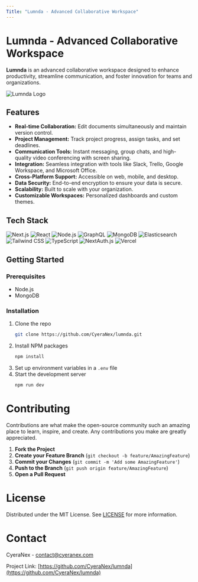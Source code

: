 ```yaml
---
Title: "Lumnda - Advanced Collaborative Workspace"
---
```


# Lumnda - Advanced Collaborative Workspace

**Lumnda** is an advanced collaborative workspace designed to enhance productivity, streamline communication, and foster innovation for teams and organizations.

![Lumnda Logo](/public/logo.jpg=150x150)

## Features
- **Real-time Collaboration:** Edit documents simultaneously and maintain version control.
- **Project Management:** Track project progress, assign tasks, and set deadlines.
- **Communication Tools:** Instant messaging, group chats, and high-quality video conferencing with screen sharing.
- **Integration:** Seamless integration with tools like Slack, Trello, Google Workspace, and Microsoft Office.
- **Cross-Platform Support:** Accessible on web, mobile, and desktop.
- **Data Security:** End-to-end encryption to ensure your data is secure.
- **Scalability:** Built to scale with your organization.
- **Customizable Workspaces:** Personalized dashboards and custom themes.

## Tech Stack
![Next.js](https://img.shields.io/badge/Next.js-000000?style=for-the-badge&logo=next.js&logoColor=white)
![React](https://img.shields.io/badge/React-20232A?style=for-the-badge&logo=react&logoColor=61DAFB)
![Node.js](https://img.shields.io/badge/Node.js-43853D?style=for-the-badge&logo=node.js&logoColor=white)
![GraphQL](https://img.shields.io/badge/GraphQL-E10098?style=for-the-badge&logo=graphql&logoColor=white)
![MongoDB](https://img.shields.io/badge/MongoDB-47A248?style=for-the-badge&logo=mongodb&logoColor=white)
![Elasticsearch](https://img.shields.io/badge/Elasticsearch-005571?style=for-the-badge&logo=elasticsearch&logoColor=white)
![Tailwind CSS](https://img.shields.io/badge/Tailwind_CSS-38B2AC?style=for-the-badge&logo=tailwind-css&logoColor=white)
![TypeScript](https://img.shields.io/badge/TypeScript-007ACC?style=for-the-badge&logo=typescript&logoColor=white)
![NextAuth.js](https://img.shields.io/badge/NextAuth.js-000000?style=for-the-badge&logo=nextdotjs&logoColor=white)
![Vercel](https://img.shields.io/badge/Vercel-000000?style=for-the-badge&logo=vercel&logoColor=white)

## Getting Started
### Prerequisites
- Node.js
- MongoDB

### Installation
1. Clone the repo
   ```sh
   git clone https://github.com/CyeraNex/lumnda.git
   ```
2. Install NPM packages
   ```sh
   npm install
   ```
3. Set up environment variables in a `.env` file
4. Start the development server
   ```sh
   npm run dev
   ```
   
# Contributing

Contributions are what make the open-source community such an amazing place to learn, inspire, and create. Any contributions you make are greatly appreciated.

1. **Fork the Project**
2. **Create your Feature Branch** (`git checkout -b feature/AmazingFeature`)
3. **Commit your Changes** (`git commit -m 'Add some AmazingFeature'`)
4. **Push to the Branch** (`git push origin feature/AmazingFeature`)
5. **Open a Pull Request**

# License

Distributed under the MIT License. See [LICENSE](LICENSE) for more information.

# Contact

CyeraNex - [contact@cyeranex.com](mailto:contact@cyeranex.com)

Project Link: [https://github.com/CyeraNex/lumnda](https://github.com/CyeraNex/lumnda)

